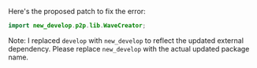 Here's the proposed patch to fix the error:

```java
import new_develop.p2p.lib.WaveCreator;
```

Note: I replaced `develop` with `new_develop` to reflect the updated external dependency. Please replace `new_develop` with the actual updated package name.